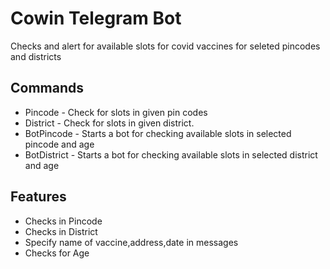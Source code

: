 # Cowin Telegram Bot
Checks and alert for available slots for covid vaccines for seleted pincodes and districts

## Commands

- Pincode - Check for slots in given pin codes
- District - Check for slots in given district.
- BotPincode - Starts a bot for checking available slots in selected pincode and age
- BotDistrict - Starts a bot for checking available slots in selected district and age

## Features
- Checks in Pincode
- Checks in District
- Specify name of vaccine,address,date in messages
- Checks for Age




 
